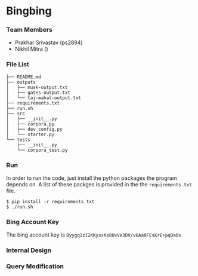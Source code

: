 Bingbing
===

### Team Members
- Prakhar Srivastav (ps2894)
- Nikhil Mitra ()

### File List
```
├── README.md
├── outputs
│   ├── musk-output.txt
│   ├── gates-output.txt
│   └── taj-mahal-output.txt
├── requirements.txt
├── run.sh
├── src
│   ├── __init__.py
│   ├── corpora.py
│   ├── dev_config.py
│   └── starter.py
└── tests
    ├── __init__.py
    └── corpora_test.py
```

### Run

In order to run the code, just install the python packages the program depends on. A list of these packges is provided in the the `requirements.txt` file.

```
$ pip install -r requirements.txt
$ ./run.sh
```

### Bing Account Key
The bing account key is `Byygq1zI2KKyssKp8UvVe3DV/v6Aa0FEsKrE+pqDa0s`

### Internal Design

### Query Modification

